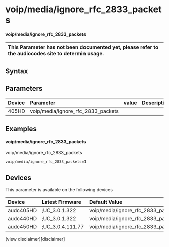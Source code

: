 ﻿---
description: voip/media/ignore_rfc_2833_packets
search: false
---

# voip/media/ignore_rfc_2833_packets

#### voip/media/ignore_rfc_2833_packets


| This Parameter has not been documented yet, please refer to the audiocodes site to determin usage.  | 
| :--- |

## Syntax

## Parameters
|Device|Parameter|value|Description|
|:---|:---|:---|:---|
| 405HD | voip/media/ignore_rfc_2833_packets |  |  |

## Examples
#### voip/media/ignore_rfc_2833_packets

voip/media/ignore_rfc_2833_packets

```
voip/media/ignore_rfc_2833_packets=1
```

## Devices
This parameter is available on the following devices

| Device | Latest Firmware | Default Value |
|:---|:---|:---|
| audc405HD | ;UC_3.0.1.322 | voip/media/ignore_rfc_2833_packets=1 
| audc440HD | ;UC_3.0.1.322 | voip/media/ignore_rfc_2833_packets=1 
| audc450HD | ;UC_3.0.4.111.77 | voip/media/ignore_rfc_2833_packets=1 

(view disclaimer)[disclaimer]
